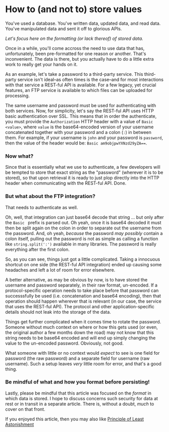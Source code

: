 # How to (and not to) store values

You've used a database. You've written data, updated data, and read data.
You've manipulated data and sent it off to glorious APIs.

*Let's focus here on the formatting (or lack thereof) of stored data.*

Once in a while, you'll come accross the need to use data that has,
unfortunately, been pre-formatted for one reason or another. That's
inconvenient.  The data is there, but you actually have to do a little extra
work to really get your hands on it.

As an example, let's take a password to a third-party service. This third-party
service isn't ideal–as often times is the case–and for most interactions with
that service a REST-ful API is available. For a few legacy, yet crucial
features, an FTP service is available to which files can be uploaded for
processing.

The same username and password must be used for authenticating with both
services.  Now, for simplicity, let's say the REST-ful API uses HTTP basic
authentication over SSL. This means that in order the authenticate, you must
provide the `Authorization` HTTP header with a value of `Basic <value>`, where
`value` is the base64-encoded version of your username concatenated together
with your password and a colon (`:`) in between them. For example, if your
username is `john` and your password is `password`, then the value of the
header would be: `Basic am9objpwYXNzd29yZA==`.

### Now what?

Since that is essentially what we use to authenticate, a few developers will be
tempted to store that exact string as the "password" (wherever it is to be
stored), so that upon retrieval it is ready to just plop directly into the HTTP
header when communicating with the REST-ful API. Done.

### But what about the FTP integration?

That needs to authenticate as well.

Oh, well, that integration can just base64 decode that string ... but only
after the `Basic ` prefix is parsed out. Oh yeah, once it is base64 decoded it
must then be split again on the colon in order to separate out the username
from the password. And, oh yeah, _because_ the password _may possibly_ contain
a colon itself, pulling out the password is not as simple as calling a function
like `string.split(':')` available in many libraries. The password is really
everything after the first colon.

So, as you can see, things just got a little complicated. Taking a innocuous
shortcut on one side (the REST-ful API integration) ended up causing some
headaches and left a lot of room for error elsewhere.

A better alternative, as may be obvious by now, is to have stored the username
and password separately, in their raw format, un-encoded. If a
protocol-specific operation needs to take place before that password can
successsfully be used (i.e. concatenation and base64 encoding), then that
operation should happen wherever that is relevant (in our case, the service
that uses the REST-ful API). The protocol and other application-specific
details should not leak into the storage of the data.

Things get further complicated when it comes time to rotate the password.
Someone without much context on where or how this gets used (or even, the
original author a few months down the road) may not know that this string
needs to be base64 encoded and will end up simply changing the value to the
un-encoded password. Obviously, not good.

What someone with little or no context would _expect_ to see is one field for
password (the raw password) and a separate field for username (raw username).
Such a setup leaves _very_ little room for error, and that's a good thing.

### Be mindful of what and how you format before persisting!

Lastly, please be mindful that this article was focused on the _format_ in
which data is stored. I hope to discuss concerns such security for data at rest
or in transit in a separate article. There is, without a doubt, _much_ to cover
on that front.

If you enjoyed this article, then you may also like [Principle of Least
Astonishment](https://en.wikipedia.org/wiki/Principle_of_least_astonishment)
